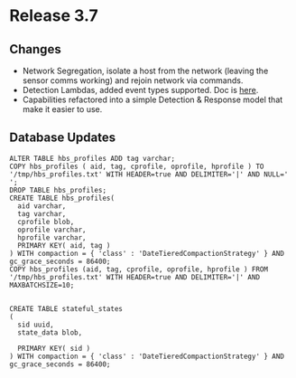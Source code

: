 # Release 3.7

## Changes
* Network Segregation, isolate a host from the network (leaving the sensor comms working) and rejoin network via commands.
* Detection Lambdas, added event types supported. Doc is [here](https://github.com/refractionpoint/limacharlie/wiki/Detect-Lambdas).
* Capabilities refactored into a simple Detection & Response model that make it easier to use.

## Database Updates
```
ALTER TABLE hbs_profiles ADD tag varchar;
COPY hbs_profiles ( aid, tag, cprofile, oprofile, hprofile ) TO '/tmp/hbs_profiles.txt' WITH HEADER=true AND DELIMITER='|' AND NULL=' ';
DROP TABLE hbs_profiles;
CREATE TABLE hbs_profiles(
  aid varchar,
  tag varchar,
  cprofile blob,
  oprofile varchar,
  hprofile varchar,
  PRIMARY KEY( aid, tag )
) WITH compaction = { 'class' : 'DateTieredCompactionStrategy' } AND gc_grace_seconds = 86400;
COPY hbs_profiles (aid, tag, cprofile, oprofile, hprofile ) FROM '/tmp/hbs_profiles.txt' WITH HEADER=true AND DELIMITER='|' AND MAXBATCHSIZE=10;


CREATE TABLE stateful_states
(
  sid uuid,
  state_data blob,

  PRIMARY KEY( sid )
) WITH compaction = { 'class' : 'DateTieredCompactionStrategy' } AND gc_grace_seconds = 86400;
```